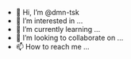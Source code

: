 - 👋 Hi, I’m @dmn-tsk
- 👀 I’m interested in ...
- 🌱 I’m currently learning ...
- 💞️ I’m looking to collaborate on ...
- 📫 How to reach me ...

<!---
dmn-tsk/dmn-tsk is a ✨ special ✨ repository because its `README.md` (this file) appears on your GitHub profile.
You can click the Preview link to take a look at your changes.
--->
